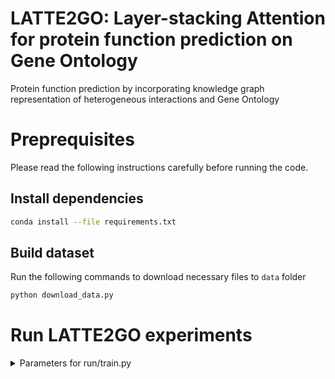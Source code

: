 # LATTE2GO: Layer-stacking Attention for protein function prediction on Gene Ontology
Protein function prediction by incorporating knowledge graph representation of heterogeneous interactions and Gene Ontology

# Preprequisites
Please read the following instructions carefully before running the code.

## Install dependencies
```bash
conda install --file requirements.txt
```
## Build dataset
Run the following commands to download necessary files to `data` folder
```bash
python download_data.py
```

# Run LATTE2GO experiments
<details><summary>Parameters for run/train.py</summary> 
```yaml
dataset:
  values: [ "MULTISPECIES" ]
pred_ntypes:
  values: [ 'molecular_function', 'biological_process', 'cellular_component' ]

method:
  values: [ "LATTE2GO-1", "LATTE-1", "LATTE2GO-2", "HGT", "DeepGraphGO", "MLP", "DeepGOZero", 'RGCN' ]

inductive:
  values: [ false ]
seed:
  values: [ 1 ]
```
</details>

```bash
python run/train.py --method LATTE2GO-1 --dataset MULTISPECIES --pred_ntypes molecular_function --seed 1
```

# Citation
If you use this code for your research, please cite our paper.